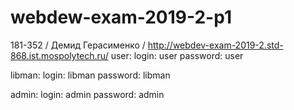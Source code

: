 # webdew-exam-2019-2-p1
181-352 /
Демид Герасименко /
http://webdev-exam-2019-2.std-868.ist.mospolytech.ru/
user:
    login: user
    password: user

libman:
    login: libman
    password: libman

admin:
    login: admin
    password: admin
